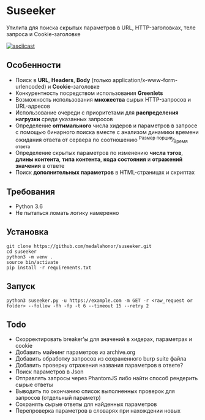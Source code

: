# Suseeker

Утилита для поиска скрытых параметров в URL, HTTP-заголовках, теле запроса и Cookie-заголовке

[![asciicast](https://asciinema.org/a/gMg8qYnC34bSNsmg8vMcNboLS.svg)](https://asciinema.org/a/gMg8qYnC34bSNsmg8vMcNboLS)

## Особенности
* Поиск в **URL**, **Headers**, **Body** (только application/x-www-form-urlencoded) и **Cookie**-заголовке
* Конкурентность посредством использования **Greenlets**
* Возможность использования **множества** сырых HTTP-запросов и URL-адресов
* Использование очереди с приоритетами для **распределения нагрузки** среди указанных запросов
* Определение **оптимального** числа хидеров и параметров в запросе
с помощью бинарного поиска вместе с анализом динамики времени ожидания ответа от сервера
  по соотношению 
  <sup>Размер порции</sup>&frasl;<sub>Время ответа</sub>
* Определение скрытых параметров по изменению **числа тэгов**, **длины контента**,
 **типа контента**, **кода состояния** и **отражений значения** в ответе
* Поиск **дополнительных параметров** в HTML-страницах и скриптах 


## Требования
* Python 3.6
* Не пытаться ломать логику намеренно

## Установка
```
git clone https://github.com/medalahonor/suseeker.git
cd suseeker 
python3 -m venv .
source bin/activate
pip install -r requirements.txt
```

## Запуск
``` 
python3 suseeker.py -u https://example.com -m GET -r <raw_request or folder> --follow -fh -fp -t 6 --timeout 15 --retry 2
```

## Todo
* Скорректировать breaker'ы для значений в хидерах, параметрах и cookie
* Добавить майнинг параметров из archive.org
* Добавить обработку запросов из сохраненного burp suite файла
* Добавить проверку отражения названия параметров в ответе?
* Поиск параметров в Json
* Отправлять запросы через PhantomJS либо найти способ рендерить сырые ответы
* Выводить по окончанию список выполненных проверок для запросов (отдельный параметр)
* Сохранять сырые ответы для найденных параметров
* Перепроверка параметров в словарях при нахождении новых
